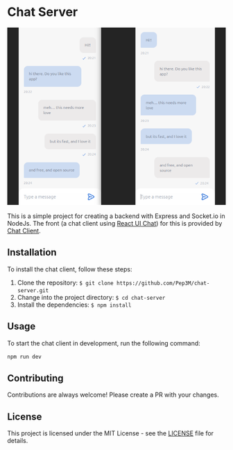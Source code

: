 # Chat Server

![1715484432875](image/README/1715484432875.png)

This is a simple project for creating a backend with Express and Socket.io in NodeJs.
The front (a chat client using [React UI Chat](https://www.npmjs.com/package/react-ui-chat)) for this is provided by [Chat Client](https://github.com/Pep3M/chat-client).

## Installation

To install the chat client, follow these steps:

1. Clone the repository: `$ git clone https://github.com/Pep3M/chat-server.git`
2. Change into the project directory: `$ cd chat-server`
3. Install the dependencies: `$ npm install`

## Usage

To start the chat client in development, run the following command:
  
```bash 
npm run dev
```

## Contributing

Contributions are always welcome! Please create a PR with your changes.

## License

This project is licensed under the MIT License - see the [LICENSE](LICENSE) file for details.
